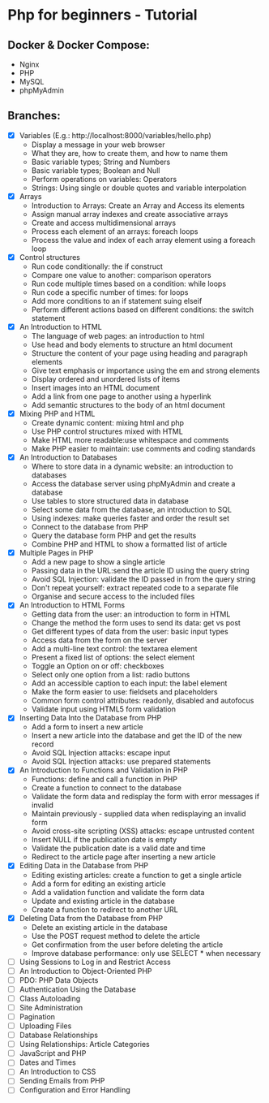 # Php for beginners - Tutorial

## Docker & Docker Compose:

- Nginx
- PHP
- MySQL
- phpMyAdmin

## Branches:

- [x] Variables (E.g.: http://localhost:8000/variables/hello.php)
    - Display a message in your web browser
    - What they are, how to create them, and how to name them
    - Basic variable types; String and Numbers
    - Basic variable types; Boolean and Null
    - Perform operations on variables: Operators
    - Strings: Using single or double quotes and variable interpolation
- [x] Arrays
    - Introduction to Arrays: Create an Array and Access its elements
    - Assign manual array indexes and create associative arrays
    - Create and access multidimensional arrays
    - Process each element of an arrays: foreach loops
    - Process the value and index of each array element using a foreach loop
- [x] Control structures
  - Run code conditionally: the if construct
  - Compare one value to another: comparison operators
  - Run code multiple times based on a condition: while loops
  - Run code a specific number of times: for loops
  - Add more conditions to an if statement suing elseif
  - Perform different actions based on different conditions: the switch statement
- [x] An Introduction to HTML
  - The language of web pages: an introduction to html
  - Use head and body elements to structure an html document
  - Structure the content of your page using heading and paragraph elements
  - Give text emphasis or importance using the em and strong elements
  - Display ordered and unordered lists of items
  - Insert images into an HTML document
  - Add a link from one page to another using a hyperlink
  - Add semantic structures to the body of an html document
- [x] Mixing PHP and HTML
  - Create dynamic content: mixing html and php
  - Use PHP control structures mixed with HTML
  - Make HTML more readable:use whitespace and comments
  - Make PHP easier to maintain: use comments and coding standards
- [x] An Introduction to Databases
  - Where to store data in a dynamic website: an introduction to databases
  - Access the database server using phpMyAdmin and create a database
  - Use tables to store structured data in database
  - Select some data from the database, an introduction to SQL
  - Using indexes: make queries faster and order the result set
  - Connect to the database from PHP
  - Query the database form PHP and get the results
  - Combine PHP and HTML to show a formatted list of article
- [x] Multiple Pages in PHP
  - Add a new page to show a single article
  - Passing data in the URL:send the article ID using the query string
  - Avoid SQL Injection: validate the ID passed in from the query string
  - Don't repeat yourself: extract repeated code to a separate file
  - Organise and secure access to the included files
- [x] An Introduction to HTML Forms
  - Getting data from the user: an introduction to form in HTML
  - Change the method the form uses to send its data: get vs post
  - Get different types of data from the user: basic input types
  - Access data from the form on the server
  - Add a multi-line text control: the textarea element
  - Present a fixed list of options: the select element
  - Toggle an Option on or off: checkboxes
  - Select only one option from a list: radio buttons
  - Add an accessible caption to each input: the label element
  - Make the form easier to use: fieldsets and placeholders
  - Common form control attributes: readonly, disabled and autofocus
  - Validate input using HTML5 form validation
- [x] Inserting Data Into the Database from PHP
  - Add a form to insert a new article
  - Insert a new article into the database and get the ID of the new record
  - Avoid SQL Injection attacks: escape input
  - Avoid SQL Injection attacks: use prepared statements
- [x] An Introduction to Functions and Validation in PHP
  - Functions: define and call a function in PHP
  - Create a function to connect to the database
  - Validate the form data and redisplay the form with error messages if invalid
  - Maintain previously - supplied data when redisplaying an invalid form
  - Avoid cross-site scripting (XSS) attacks: escape untrusted content
  - Insert NULL if the publication date is empty
  - Validate the publication date is a valid date and time
  - Redirect to the article page after inserting a new article
- [x] Editing Data in the Database from PHP
  - Editing existing articles: create a function to get a single article
  - Add a form for editing an existing article
  - Add a validation function and validate the form data
  - Update and existing article in the database
  - Create a function to redirect to another URL
- [x] Deleting Data from the Database from PHP
  - Delete an existing article in the database
  - Use the POST request method to delete the article
  - Get confirmation from the user before deleting the article
  - Improve database performance: only use SELECT * when necessary
- [ ] Using Sessions to Log in and Restrict Access
- [ ] An Introduction to Object-Oriented PHP
- [ ] PDO: PHP Data Objects
- [ ] Authentication Using the Database
- [ ] Class Autoloading
- [ ] Site Administration
- [ ] Pagination
- [ ] Uploading Files
- [ ] Database Relationships
- [ ] Using Relationships: Article Categories
- [ ] JavaScript and PHP
- [ ] Dates and Times
- [ ] An Introduction to CSS
- [ ] Sending Emails from PHP
- [ ] Configuration and Error Handling
